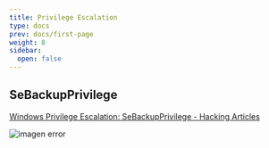 ```yaml
---
title: Privilege Escalation
type: docs
prev: docs/first-page
weight: 8
sidebar:
  open: false
---
```


## SeBackupPrivilege

[Windows Privilege Escalation: SeBackupPrivilege - Hacking Articles](https://www.hackingarticles.in/windows-privilege-escalation-sebackupprivilege/)

![imagen error](/images/red_team/windows/20241004113530.png)
